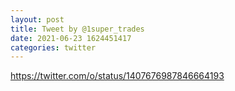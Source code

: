 ```yaml
--- 
layout: post 
title: Tweet by @1super_trades 
date: 2021-06-23 1624451417 
categories: twitter 
--- 
```

https://twitter.com/o/status/1407676987846664193